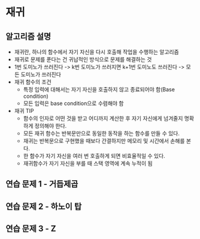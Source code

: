 # 재귀

## 알고리즘 설명

- 재귀란, 하나의 함수에서 자기 자신을 다시 호출해 작업을 수행하는 알고리즘
- 재귀로 문제를 푼다는 건 귀납적인 방식으로 문제를 해결하는 것
- 1번 도미노가 쓰러진다 -> k번 도미노가 쓰러지면 k+1번 도미노도 쓰러진다 -> 모든 도미노가 쓰러진다
- 재귀 함수의 조건
  - 특정 입력에 대해서는 자기 자신을 호출하지 않고 종료되어야 함(Base condition)
  - 모든 입력은 base condition으로 수렴해야 함
- 재귀 TIP
  - 함수의 인자로 어떤 것을 받고 어디까지 계산한 후 자기 자신에게 넘겨줄지 명확하게 정의해야 한다.
  - 모든 재귀 함수는 반복문만으로 동일한 동작을 하는 함수를 만들 수 있다.
  - 재귀는 반복문으로 구현했을 때보다 간결하지만 메모리 및 시간에서 손해를 본다.
  - 한 함수가 자기 자신을 여러 번 호출하게 되면 비효율적일 수 있다.
  - 재귀함수가 자기 자신을 부를 때 스택 영역에 계속 누적이 됨

## 연습 문제 1 - 거듭제곱

## 연습 문제 2 - 하노이 탑

## 연습 문제 3 - Z